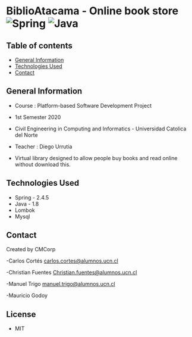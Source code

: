 # BiblioAtacama - Online book store <img alt="Spring" src="https://img.shields.io/badge/Spring-2.4.5-brightgreen"/> <img alt="Java" src="https://img.shields.io/badge/Java-1.8-brightgreen"/>

## Table of contents
  * [General Information](#general-information)
  * [Technologies Used](#technologies-used)
  * [Contact](#contact)

## General Information
- Course : Platform-based Software Development Project 
- 1st Semester 2020
- Civil Engineering in Computing and Informatics - Universidad Catolica del Norte
- Teacher : Diego Urrutia


- Virtual library designed to allow people buy books and read online without download this.

## Technologies Used
- Spring - 2.4.5
- Java   - 1.8
- Lombok
- Mysql

## Contact
Created by CMCorp

-Carlos Cortés  carlos.cortes@alumnos.ucn.cl

-Christian Fuentes Christian.fuentes@alumnos.ucn.cl

-Manuel Trigo  manuel.trigo@alumnos.ucn.cl

-Mauricio Godoy 

## License

- MIT
